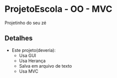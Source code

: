 # ProjetoEscola - OO - MVC

Projetinho do seu zé


## Detalhes

- Este projeto(deveria):
	- Usa GUI
	- Usa Herança
	- Salva em arquivo de texto
	- Usa MVC

